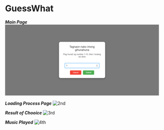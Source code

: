 # GuessWhat

***Main Page***
![main](https://github.com/SamNahutdo/GuessWhat/blob/main/img1.png)






***Loading Process Page***
![2nd](https://github.com/SamNahutdo/GuessWhat/blob/main/img2.jpg)








***Result of Chooice***
![3rd](https://github.com/SamNahutdo/GuessWhat/blob/main/img3.jpg)










***Music Played***
![4th](https://github.com/SamNahutdo/GuessWhat/blob/main/img4.jpg)
